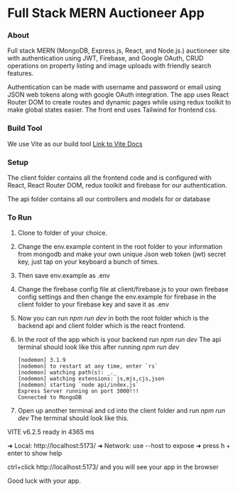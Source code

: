 # Full Stack MERN Auctioneer App

### About

Full stack MERN (MongoDB, Express.js, React, and Node.js.) auctioneer site with authentication using JWT, Firebase, and Google OAuth, CRUD operations on property listing and image uploads with friendly search features.

Authentication can be made with username and password or email using JSON web tokens along with google OAuth integration. The app uses React Router DOM to create routes and dynamic pages while using redux toolkit to make global states easier. The front end uses Tailwind for frontend css.

### Build Tool

We use Vite as our build tool [Link to Vite Docs](https://vite.dev/guide/)

### Setup

The client folder contains all the frontend code and is configured with React, React Router DOM, redux toolkit
and firebase for our authentication.

The api folder contains all our controllers and models for or database

### To Run

1. Clone to folder of your choice.
2. Change the env.example content in the root folder to your information from
   mongodb and make your own unique Json web token (jwt) secret key, just tap
   on your keyboard a bunch of times.
3. Then save env.example as .env
4. Change the firebase config file at client/firebase.js to your own firebase
   config settings and then change the env.example for firebase in the client folder
   to your firebase key and save it as .env
5. Now you can run _npm run dev_ in both the root folder which is the backend api
   and client folder which is the react frontend.

6. In the root of the app which is your backend run _npm run dev_
   The api terminal should look like this after running _npm run dev_
   ```
   [nodemon] 3.1.9
   [nodemon] to restart at any time, enter `rs`
   [nodemon] watching path(s): _._
   [nodemon] watching extensions: js,mjs,cjs,json
   [nodemon] starting `node api/index.js`
   Express Server running on port 3000!!!
   Connected to MongoDB
   ```
7. Open up another terminal and cd into the client folder and run _npm run dev_
   The terminal should look like this.

VITE v6.2.5 ready in 4365 ms

➜ Local: http://localhost:5173/
➜ Network: use --host to expose
➜ press h + enter to show help

ctrl+click http://localhost:5173/ and you will see your app in the browser

Good luck with your app.
